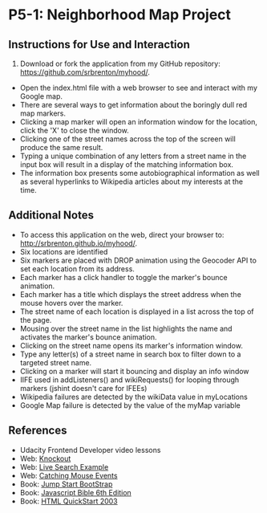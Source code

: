 P5-1: Neighborhood Map Project
==============================
Instructions for Use and Interaction
------------------------------------
1. Download or fork the application from my GitHub repository:
<https://github.com/srbrenton/myhood/>.
* Open the index.html file with a web browser to see and interact with my Google map.
* There are several ways to get information about the boringly dull red map markers.
* Clicking a map marker will open an information window for the location, click the 'X' to close the window.
* Clicking one of the street names across the top of the screen will produce the same result.
* Typing a unique combination of any letters from a street name in the input box will result in a display of the matching information box.
* The information box presents some autobiographical information as well as several hyperlinks to Wikipedia articles about my interests at the time.

Additional Notes
----------------
* To access this application on the web, direct your browser to: <http://srbrenton.github.io/myhood/>.
* Six locations are identified
* Six markers are placed with DROP animation using the Geocoder API to set each location from its address.
* Each marker has a click handler to toggle the marker's bounce animation.
* Each marker has a title which displays the street address when the mouse hovers over the marker.
* The street name of each location is displayed in a list across the top of the page.
* Mousing over the street name in the list highlights the name and activates the marker's bounce animation.
* Clicking on the street name opens its marker's information window.
* Type any letter(s) of a street name in search box to filter down to a targeted street name.
* Clicking on a marker will start it bouncing and display an info window
* IIFE used in addListeners() and wikiRequests() for looping through markers (jshint doesn't care for IFEEs)
* Wikipedia failures are detected by the wikiData value in myLocations
* Google Map failure is detected by the value of the myMap variable

References
----------
* Udacity Frontend Developer video lessons
* Web: [Knockout](http://knockoutjs.com/index.html)
* Web: [Live Search Example](http://opensoul.org/2011/06/23/live-search-with-knockoutjs/)
* Web: [Catching Mouse Events](http://stackoverflow.com/questions/9417467/knockout-js-event-binding-unexpected-behavior-with-mouseover-and-mouseout-even)
* Book: [Jump Start BootStrap](http://www.sitepoint.com/store/jump-start-bootstrap/)
* Book: [Javascript Bible 6th Edition](http://www.wiley.com/WileyCDA/WileyTitle/productCd-0470069163.html)
* Book: [HTML QuickStart 2003](http://www.peachpit.com/store/html-for-the-world-wide-web-with-xhtml-and-css-visual-9780321130075)
